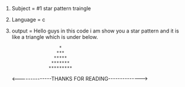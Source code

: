 1. Subject = #1 star pattern traingle

2. Language = c

3. output = Hello guys in this code i am show you a star pattern and it is like a triangle which is under below.

                         *
                        ***
                       *****
                      *******
                     *********
                               
   <--------------THANKS FOR READING-------------->
